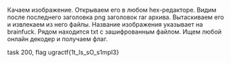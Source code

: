 Качаем изображение. Открываем его в любом hex-редакторе. Видим после последнего заголовка png заголовок rar архива. Вытаскиваем его и извлекаем из него файлы. Название изображения указывает на brainfuck. Рядом находится txt с зашифрованным файлом. Ищем любой онлайн декодер и получаем флаг.

task 200, flag  ugractf{1t_Is_sO_s1mpl3}
